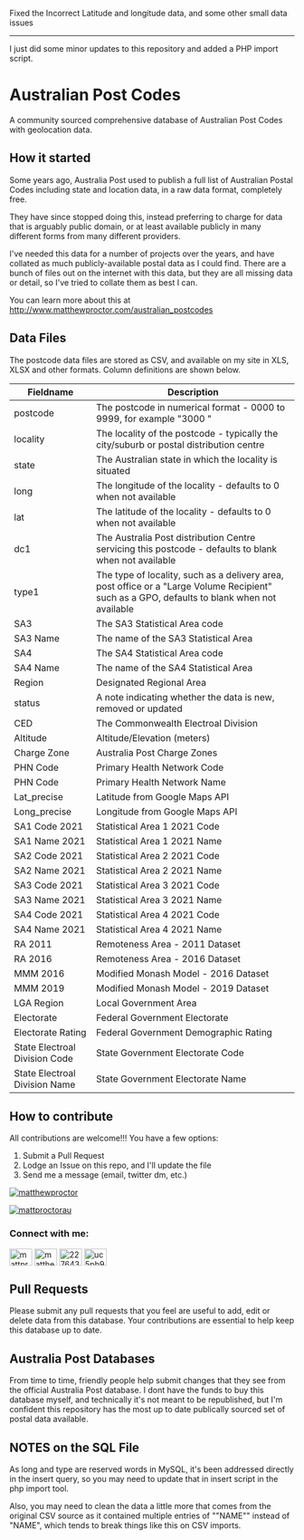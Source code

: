 Fixed the Incorrect Latitude and longitude data, and some other small data issues

----

I just did some minor updates to this repository and added a PHP import script.

# Australian Post Codes

A community sourced comprehensive database of Australian Post Codes with geolocation data.

## How it started

Some years ago, Australia Post used to publish a full list of Australian Postal Codes including state and location data, in a raw data format, completely free.

They have since stopped doing this, instead preferring to charge for data that is arguably public domain, or at least available publicly in many different forms from many different providers.

I've needed this data for a number of projects over the years, and have collated as much publicly-available postal data as I could find. There are a bunch of files out on the internet with this data, but they are all missing data or detail, so I've tried to collate them as best I can.

You can learn more about this at http://www.matthewproctor.com/australian_postcodes

## Data Files

The postcode data files are stored as CSV, and available on my site in XLS, XLSX and other formats. Column definitions are shown below.

| Fieldname         | Description                                                                                                                                  |
| ----------------- | -------------------------------------------------------------------------------------------------------------------------------------------- |
| postcode          | The postcode in numerical format - 0000 to 9999, for example "3000 "                                                                         |
| locality          | The locality of the postcode - typically the city/suburb or postal distribution centre                                                       |
| state             | The Australian state in which the locality is situated                                                                                       |
| long              | The longitude of the locality - defaults to 0 when not available                                                                             |
| lat               | The latitude of the locality - defaults to 0 when not available                                                                              |
| dc1               | The Australia Post distribution Centre servicing this postcode - defaults to blank when not available                                        |
| type1             | The type of locality, such as a delivery area, post office or a "Large Volume Recipient" such as a GPO, defaults to blank when not available |
| SA3               | The SA3 Statistical Area code                                                                                                                |
| SA3 Name          | The name of the SA3 Statistical Area                                                                                                         |
| SA4               | The SA4 Statistical Area code                                                                                                                |
| SA4 Name          | The name of the SA4 Statistical Area                                                                                                         |
| Region            | Designated Regional Area                                                                                                                     |
| status            | A note indicating whether the data is new, removed or updated                                                                                |
| CED               | The Commonwealth Electroal Division                                                                                                          |
| Altitude          | Altitude/Elevation (meters)                                                                                                                  |
| Charge Zone       | Australia Post Charge Zones                                                                                                                  |
| PHN Code          | Primary Health Network Code                                                                                                                  |
| PHN Code          | Primary Health Network Name                                                                                                                  |
| Lat_precise       | Latitude from Google Maps API                                                                                                                |
| Long_precise      | Longitude from Google Maps API                                                                                                               |
| SA1 Code 2021     | Statistical Area 1 2021 Code                                                                                                                 |
| SA1 Name 2021     | Statistical Area 1 2021 Name                                                                                                                 |
| SA2 Code 2021     | Statistical Area 2 2021 Code                                                                                                                 |
| SA2 Name 2021     | Statistical Area 2 2021 Name                                                                                                                 |
| SA3 Code 2021     | Statistical Area 3 2021 Code                                                                                                                 |
| SA3 Name 2021     | Statistical Area 3 2021 Name                                                                                                                 |
| SA4 Code 2021     | Statistical Area 4 2021 Code                                                                                                                 |
| SA4 Name 2021     | Statistical Area 4 2021 Name                                                                                                                 |
| RA 2011           | Remoteness Area - 2011 Dataset                                                                                                               |
| RA 2016           | Remoteness Area - 2016 Dataset                                                                                                               |
| MMM 2016          | Modified Monash Model - 2016 Dataset                                                                                                         |
| MMM 2019          | Modified Monash Model - 2019 Dataset                                                                                                         |
| LGA Region        | Local Government Area                                                                                                                        |
| Electorate        | Federal Government Electorate                                                                                                                |
| Electorate Rating | Federal Government Demographic Rating                                                                                                        |
| State Electroal Division Code     | State Government Electorate Code                                                                                             |
| State Electroal Division Name        | State Government Electorate Name                                                                                          |

## How to contribute

All contributions are welcome!!! You have a few options:

1. Submit a Pull Request
2. Lodge an Issue on this repo, and I'll update the file
3. Send me a message (email, twitter dm, etc.)


<p align="left"> <a href="https://github.com/ryo-ma/github-profile-trophy"><img src="https://github-profile-trophy.vercel.app/?username=matthewproctor" alt="matthewproctor" /></a> </p>

<p align="left"> <a href="https://twitter.com/mattproctorau" target="blank"><img src="https://img.shields.io/twitter/follow/mattproctorau?logo=twitter&style=for-the-badge" alt="mattproctorau" /></a> </p>

<h3 align="left">Connect with me:</h3>
<p align="left">
<a href="https://twitter.com/mattproctorau" target="blank"><img align="center" src="https://raw.githubusercontent.com/rahuldkjain/github-profile-readme-generator/master/src/images/icons/Social/twitter.svg" alt="mattproctorau" height="30" width="40" /></a>
<a href="https://linkedin.com/in/matthewrproctor" target="blank"><img align="center" src="https://raw.githubusercontent.com/rahuldkjain/github-profile-readme-generator/master/src/images/icons/Social/linked-in-alt.svg" alt="matthewrproctor" height="30" width="40" /></a>
<a href="https://stackoverflow.com/users/2276431" target="blank"><img align="center" src="https://raw.githubusercontent.com/rahuldkjain/github-profile-readme-generator/master/src/images/icons/Social/stack-overflow.svg" alt="2276431" height="30" width="40" /></a>
<a href="https://www.youtube.com/c/uc5pb9o0oekskmmpi1r3gpda" target="blank"><img align="center" src="https://raw.githubusercontent.com/rahuldkjain/github-profile-readme-generator/master/src/images/icons/Social/youtube.svg" alt="uc5pb9o0oekskmmpi1r3gpda" height="30" width="40" /></a>
</p>


## Pull Requests

Please submit any pull requests that you feel are useful to add, edit or delete data from this database. Your contributions are essential to help keep this database up to date.

## Australia Post Databases

From time to time, friendly people help submit changes that they see from the official Australia Post database. I dont have the funds to buy this database myself, and technically it's not meant to be republished, but I'm confident this repository has the most up to date publically sourced set of postal data available.

## NOTES on the SQL File

As long and type are reserved words in MySQL, it's been addressed directly in the insert query, so you may need to update that in insert script in the php import tool.

Also, you may need to clean the data a little more that comes from the original CSV source as it contained multiple entries of ""NAME"" instead of "NAME", which tends to break things like this on CSV imports.
